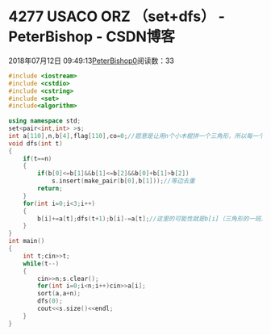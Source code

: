 # 4277 USACO ORZ （set+dfs） - PeterBishop - CSDN博客





2018年07月12日 09:49:13[PeterBishop0](https://me.csdn.net/qq_40061421)阅读数：33








```cpp
#include <iostream>
#include <cstdio>
#include <cstring>
#include <set>
#include<algorithm>
 
using namespace std;
set<pair<int,int> >s;
int a[110],n,b[4],flag[110],co=0;//题意是让用n个小木棍拼一个三角形，所以每一个边可能要用m个小木棍，dfs暴力搜索
void dfs(int t)
{
    if(t==n)
    {
        if(b[0]<=b[1]&&b[1]<=b[2]&&b[0]+b[1]>b[2])
            s.insert(make_pair(b[0],b[1]));//等边去重
        return;
    }
    for(int i=0;i<3;i++)
    {
        b[i]+=a[t];dfs(t+1);b[i]-=a[t];//这里的可能性就是b[i]（三角形的一班）是否要加上a[t]（小木棍长度）
    }
}
int main()
{
    int t;cin>>t;
    while(t--)
    {
        cin>>n;s.clear();
        for(int i=0;i<n;i++)cin>>a[i];
        sort(a,a+n);
        dfs(0);
        cout<<s.size()<<endl;
    }
}
```




